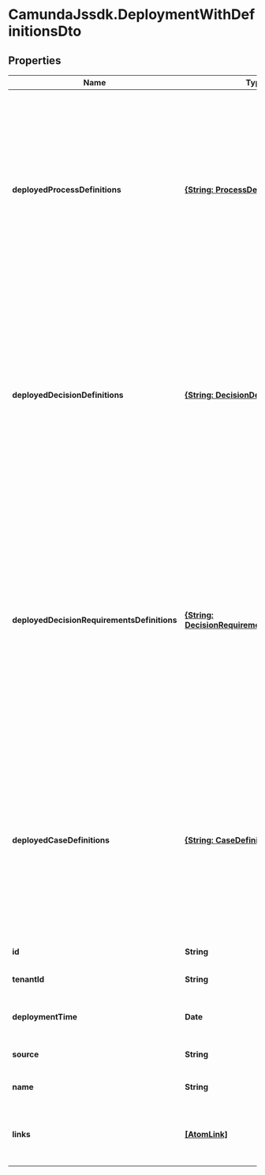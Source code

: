 # CamundaJssdk.DeploymentWithDefinitionsDto

## Properties

Name | Type | Description | Notes
------------ | ------------- | ------------- | -------------
**deployedProcessDefinitions** | [**{String: ProcessDefinitionDto}**](ProcessDefinitionDto.md) | A JSON Object containing a property for each of the process definitions, which are successfully deployed with that deployment. The key is the process definition id, the value is a JSON Object corresponding to the process definition. | [optional] 
**deployedDecisionDefinitions** | [**{String: DecisionDefinitionDto}**](DecisionDefinitionDto.md) | A JSON Object containing a property for each of the decision definitions, which are successfully deployed with that deployment. The key is the decision definition id, the value is a JSON Object corresponding to the decision definition. | [optional] 
**deployedDecisionRequirementsDefinitions** | [**{String: DecisionRequirementsDefinitionDto}**](DecisionRequirementsDefinitionDto.md) | A JSON Object containing a property for each of the decision requirements definitions, which are successfully deployed with that deployment. The key is the decision requirements definition id, the value is a JSON Object corresponding to the decision requirements definition. | [optional] 
**deployedCaseDefinitions** | [**{String: CaseDefinitionDto}**](CaseDefinitionDto.md) | A JSON Object containing a property for each of the case definitions, which are successfully deployed with that deployment. The key is the case definition id, the value is a JSON Object corresponding to the case definition. | [optional] 
**id** | **String** | The id of the deployment. | [optional] 
**tenantId** | **String** | The tenant id of the deployment. | [optional] 
**deploymentTime** | **Date** | The time when the deployment was created. | [optional] 
**source** | **String** | The source of the deployment. | [optional] 
**name** | **String** | The name of the deployment. | [optional] 
**links** | [**[AtomLink]**](AtomLink.md) | The links associated to this resource, with &#x60;method&#x60;, &#x60;href&#x60; and &#x60;rel&#x60;. | [optional] 



